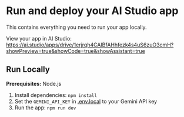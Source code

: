 # Run and deploy your AI Studio app

This contains everything you need to run your app locally.

View your app in AI Studio: https://ai.studio/apps/drive/1erjrqh4CAIBfAHhfezk4s4uS6zuO3cmH?showPreview=true&showCode=true&showAssistant=true

## Run Locally

**Prerequisites:**  Node.js


1. Install dependencies:
   `npm install`
2. Set the `GEMINI_API_KEY` in [.env.local](.env.local) to your Gemini API key
3. Run the app:
   `npm run dev`
